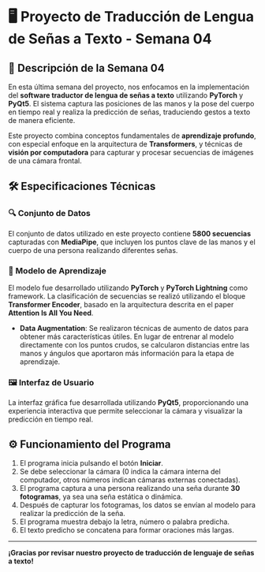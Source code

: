 # 🖥️ Proyecto de Traducción de Lengua de Señas a Texto - Semana 04

## 📅 Descripción de la Semana 04

En esta última semana del proyecto, nos enfocamos en la implementación del **software traductor de lengua de señas a texto** utilizando **PyTorch** y **PyQt5**. El sistema captura las posiciones de las manos y la pose del cuerpo en tiempo real y realiza la predicción de señas, traduciendo gestos a texto de manera eficiente.

Este proyecto combina conceptos fundamentales de **aprendizaje profundo**, con especial enfoque en la arquitectura de **Transformers**, y técnicas de **visión por computadora** para capturar y procesar secuencias de imágenes de una cámara frontal.

## 🛠️ Especificaciones Técnicas

### 🔍 Conjunto de Datos

El conjunto de datos utilizado en este proyecto contiene **5800 secuencias** capturadas con **MediaPipe**, que incluyen los puntos clave de las manos y el cuerpo de una persona realizando diferentes señas.

### 🧠 Modelo de Aprendizaje

El modelo fue desarrollado utilizando **PyTorch** y **PyTorch Lightning** como framework. La clasificación de secuencias se realizó utilizando el bloque **Transformer Encoder**, basado en la arquitectura descrita en el paper **Attention Is All You Need**.

- **Data Augmentation**: Se realizaron técnicas de aumento de datos para obtener más características útiles. En lugar de entrenar al modelo directamente con los puntos crudos, se calcularon distancias entre las manos y ángulos que aportaron más información para la etapa de aprendizaje.

### 🖼️ Interfaz de Usuario

La interfaz gráfica fue desarrollada utilizando **PyQt5**, proporcionando una experiencia interactiva que permite seleccionar la cámara y visualizar la predicción en tiempo real.

## ⚙️ Funcionamiento del Programa

1. El programa inicia pulsando el botón **Iniciar**.
2. Se debe seleccionar la cámara (0 indica la cámara interna del computador, otros números indican cámaras externas conectadas).
3. El programa captura a una persona realizando una seña durante **30 fotogramas**, ya sea una seña estática o dinámica.
4. Después de capturar los fotogramas, los datos se envían al modelo para realizar la predicción de la seña.
5. El programa muestra debajo la letra, número o palabra predicha.
6. El texto predicho se concatena para formar oraciones más largas.

---

**¡Gracias por revisar nuestro proyecto de traducción de lenguaje de señas a texto!**
